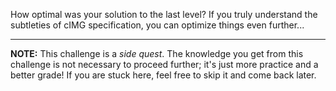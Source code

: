 How optimal was your solution to the last level?
If you truly understand the subtleties of cIMG specification, you can optimize things even further...

----
**NOTE:**
This challenge is a _side quest_.
The knowledge you get from this challenge is not necessary to proceed further; it's just more practice and a better grade!
If you are stuck here, feel free to skip it and come back later.
